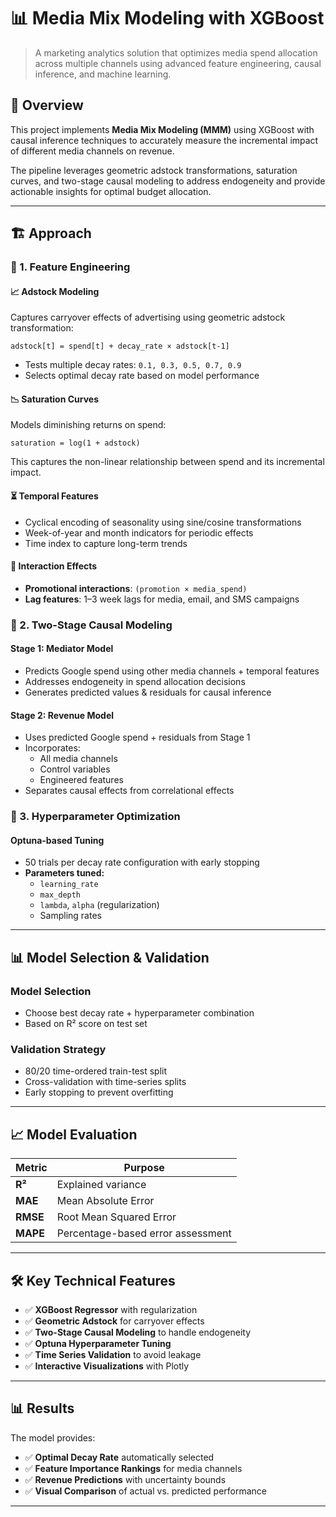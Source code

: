 # 📊 Media Mix Modeling with XGBoost

> A marketing analytics solution that optimizes media spend allocation across multiple channels using advanced feature engineering, causal inference, and machine learning.

## 🚀 Overview

This project implements **Media Mix Modeling (MMM)** using XGBoost with causal inference techniques to accurately measure the incremental impact of different media channels on revenue.

The pipeline leverages geometric adstock transformations, saturation curves, and two-stage causal modeling to address endogeneity and provide actionable insights for optimal budget allocation.

---

## 🏗️ Approach

### 🔧 1. Feature Engineering

#### 📈 Adstock Modeling
Captures carryover effects of advertising using geometric adstock transformation:

```
adstock[t] = spend[t] + decay_rate × adstock[t-1]
```

- Tests multiple decay rates: `0.1, 0.3, 0.5, 0.7, 0.9`
- Selects optimal decay rate based on model performance

#### 📉 Saturation Curves
Models diminishing returns on spend:

```
saturation = log(1 + adstock)
```

This captures the non-linear relationship between spend and its incremental impact.

#### ⏳ Temporal Features
- Cyclical encoding of seasonality using sine/cosine transformations
- Week-of-year and month indicators for periodic effects
- Time index to capture long-term trends

#### 🔄 Interaction Effects
- **Promotional interactions**: `(promotion × media_spend)`
- **Lag features**: 1–3 week lags for media, email, and SMS campaigns

### 🧠 2. Two-Stage Causal Modeling

#### Stage 1: Mediator Model
- Predicts Google spend using other media channels + temporal features
- Addresses endogeneity in spend allocation decisions
- Generates predicted values & residuals for causal inference

#### Stage 2: Revenue Model
- Uses predicted Google spend + residuals from Stage 1
- Incorporates:
  - All media channels
  - Control variables
  - Engineered features
- Separates causal effects from correlational effects

### 🎯 3. Hyperparameter Optimization

#### Optuna-based Tuning
- 50 trials per decay rate configuration with early stopping
- **Parameters tuned:**
  - `learning_rate`
  - `max_depth`
  - `lambda`, `alpha` (regularization)
  - Sampling rates

---

## 📊 Model Selection & Validation

### Model Selection
- Choose best decay rate + hyperparameter combination
- Based on R² score on test set

### Validation Strategy
- 80/20 time-ordered train-test split
- Cross-validation with time-series splits
- Early stopping to prevent overfitting

---

## 📈 Model Evaluation

| Metric | Purpose |
|--------|---------|
| **R²** | Explained variance |
| **MAE** | Mean Absolute Error |
| **RMSE** | Root Mean Squared Error |
| **MAPE** | Percentage-based error assessment |

---

## 🛠️ Key Technical Features

- ✅ **XGBoost Regressor** with regularization
- ✅ **Geometric Adstock** for carryover effects
- ✅ **Two-Stage Causal Modeling** to handle endogeneity
- ✅ **Optuna Hyperparameter Tuning**
- ✅ **Time Series Validation** to avoid leakage
- ✅ **Interactive Visualizations** with Plotly

---

## 📊 Results

The model provides:

- ✅ **Optimal Decay Rate** automatically selected
- ✅ **Feature Importance Rankings** for media channels
- ✅ **Revenue Predictions** with uncertainty bounds
- ✅ **Visual Comparison** of actual vs. predicted performance

---
